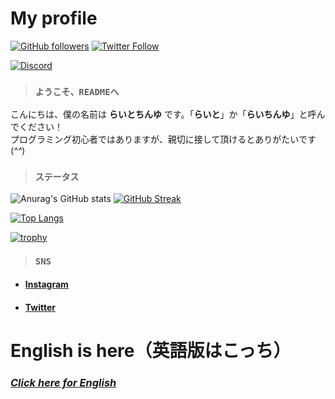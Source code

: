 # My profile
<p align="left" id="links_social">
  <a href="https://github.com/raitochinyu"><img alt="GitHub followers" src="https://img.shields.io/github/followers/raitochinyu?style=social"></a>
  <a href="https://twitter.com/raito1460" target="_blank"><img alt="Twitter Follow" src="https://img.shields.io/twitter/follow/raito1460?style=social"></a>
</p>
<p align="left" id="flat">
  <a href="https://discord.gg/eCvsrwM84m" target="_blank"><img alt="Discord" src="https://img.shields.io/discord/748951941379522631"></a>
</p>

> ### `ようこそ、READMEへ`
こんにちは、僕の名前は __らいとちんゆ__ です。「__らいと__」か「__らいちんゆ__」と呼んでください！
<br>
プログラミング初心者ではありますが、親切に接して頂けるとありがたいです(*^^*)

> ### `ステータス`

![Anurag's GitHub stats](https://github-readme-stats.vercel.app/api?username=raitochinyu&show_icons=true&title_color=fff&icon_color=79ff97&text_color=fff&bg_color=151515)
[![GitHub Streak](http://github-readme-streak-stats.herokuapp.com?user=raitochinyu&theme=highcontrast&locale=ja)](https://git.io/streak-stats)

[![Top Langs](https://github-readme-stats.vercel.app/api/top-langs/?username=raitochinyu&layout=compact&show_icons=true&title_color=fff&icon_color=79ff97&text_color=fff&bg_color=151515)](https://github.com/anuraghazra/github-readme-stats)

[![trophy](https://github-profile-trophy.vercel.app/?username=raitochinyu&theme=onedark&row=2&column=3)](https://github.com/ryo-ma/github-profile-trophy)

> ### `SNS`

- #### [Instagram](https://instagram.com)
- #### [Twitter](https://twitter.com)


# English is here（英語版はこっち）
### [*Click here for English*](./doc/EN.md)
